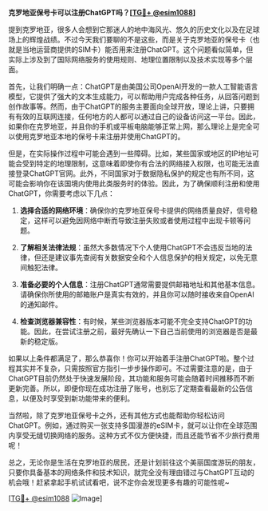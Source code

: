 **克罗地亚保号卡可以注册ChatGPT吗？[[TG💪+ @esim1088](https://t.me/s/esim1088)]**

提到克罗地亚，很多人会想到它那迷人的地中海风光、悠久的历史文化以及在足球场上的辉煌战绩。不过今天我们要聊的不是这些，而是关于克罗地亚的保号卡（也就是当地运营商提供的SIM卡）能否用来注册ChatGPT。这个问题看似简单，但实际上涉及到了国际网络服务的使用规则、地理位置限制以及技术实现等多个层面。

首先，让我们明确一点：ChatGPT是由美国公司OpenAI开发的一款人工智能语言模型，它提供了强大的文本生成能力，可以帮助用户完成各种任务，从回答问题到创作故事等。然而，由于ChatGPT的服务主要面向全球开放，理论上讲，只要拥有有效的互联网连接，任何地方的人都可以通过自己的设备访问这一平台。因此，如果你在克罗地亚，并且你的手机或平板电脑能够正常上网，那么理论上是完全可以使用克罗地亚本地的保号卡来注册并使用ChatGPT的。

但是，在实际操作过程中可能会遇到一些障碍。比如，某些国家或地区的IP地址可能会受到特定的地理限制，这意味着即使你有合法的网络接入权限，也可能无法直接登录ChatGPT官网。此外，不同国家对于数据隐私保护的规定也有所不同，这可能会影响你在该国境内使用此类服务时的体验。因此，为了确保顺利注册和使用ChatGPT，你需要考虑以下几点：

1. **选择合适的网络环境**：确保你的克罗地亚保号卡提供的网络质量良好，信号稳定，这样可以避免因网络中断而导致注册失败或者使用过程中出现卡顿等问题。
   
2. **了解相关法律法规**：虽然大多数情况下个人使用ChatGPT不会违反当地的法律，但还是建议事先查阅有关数据安全和个人信息保护的相关规定，以免无意间触犯法律。

3. **准备必要的个人信息**：注册ChatGPT通常需要提供邮箱地址和其他基本信息。请确保你所使用的邮箱账户是真实有效的，并且你可以随时接收来自OpenAI的通知邮件。

4. **检查浏览器兼容性**：有时候，某些浏览器版本可能不完全支持ChatGPT的功能。因此，在尝试注册之前，最好先确认一下自己当前使用的浏览器是否是最新的稳定版。

如果以上条件都满足了，那么恭喜你！你可以开始着手注册ChatGPT啦。整个过程其实并不复杂，只需按照官方指引一步步操作即可。不过需要注意的是，由于ChatGPT目前仍然处于快速发展阶段，其功能和服务可能会随着时间推移而不断更新完善。所以，即便你现在成功注册了账号，也别忘了定期查看最新的公告信息，以便及时享受到新功能带来的便利。

当然啦，除了克罗地亚保号卡之外，还有其他方式也能帮助你轻松访问ChatGPT。例如，通过购买一张支持多国漫游的eSIM卡，就可以让你在全球范围内享受无缝切换网络的服务。这种方式不仅方便快捷，而且还能节省不少旅行费用呢！

总之，无论你是生活在克罗地亚的居民，还是计划前往这个美丽国度游玩的朋友，只要你具备基本的网络条件和技术知识，就完全没有理由错过与ChatGPT互动的机会哦！赶紧拿起手机试试看吧，说不定你会发现更多有趣的可能性呢~

[[TG💪+ @esim1088](https://t.me/s/esim1088) ![Image](https://i.postimg.cc/4NQfJmqS/Snipaste-2025-05-13-00-14-12.png)]